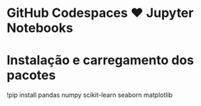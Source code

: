 # GitHub Codespaces ♥️ Jupyter Notebooks

# Instalação e carregamento dos pacotes
!pip install pandas numpy scikit-learn seaborn matplotlib
